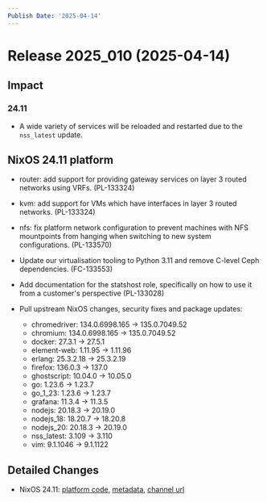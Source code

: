 ```yaml
---
Publish Date: '2025-04-14'
---
```



# Release 2025_010 (2025-04-14)

## Impact

### 24.11

- A wide variety of services will be reloaded and restarted due to the `nss_latest` update.


## NixOS 24.11 platform

- router: add support for providing gateway services on layer 3 routed
  networks using VRFs. (PL-133324)

- kvm: add support for VMs which have interfaces in layer 3 routed
  networks. (PL-133324)

- nfs: fix platform network configuration to prevent machines with NFS
  mountpoints from hanging when switching to new system
  configurations. (PL-133570)

- Update our virtualisation tooling to Python 3.11 and remove C-level Ceph dependencies. (FC-133553)

- Add documentation for the statshost role, specifically on how to use it from a customer's perspective (PL-133028)

- Pull upstream NixOS changes, security fixes and package updates:
    - chromedriver: 134.0.6998.165 -> 135.0.7049.52
    - chromium: 134.0.6998.165 -> 135.0.7049.52
    - docker: 27.3.1 -> 27.5.1
    - element-web: 1.11.95 -> 1.11.96
    - erlang: 25.3.2.18 -> 25.3.2.19
    - firefox: 136.0.3 -> 137.0
    - ghostscript: 10.04.0 -> 10.05.0
    - go: 1.23.6 -> 1.23.7
    - go_1_23: 1.23.6 -> 1.23.7
    - grafana: 11.3.4 -> 11.3.5
    - nodejs: 20.18.3 -> 20.19.0
    - nodejs_18: 18.20.7 -> 18.20.8
    - nodejs_20: 20.18.3 -> 20.19.0
    - nss_latest: 3.109 -> 3.110
    - vim: 9.1.1046 -> 9.1.1122


## Detailed Changes

- NixOS 24.11: [platform code](https://github.com/flyingcircusio/fc-nixos/compare/632fb0ea984b553f88076160be83d50d2f1498a0...b182861adb8737f6b48f1cb1110f8f96cdaf6b8f), [metadata](https://my.flyingcircus.io/releases/metadata/fc-24.11-production/2025_010), [channel url](https://hydra.flyingcircus.io/build/4436845/download/1/nixexprs.tar.xz)


